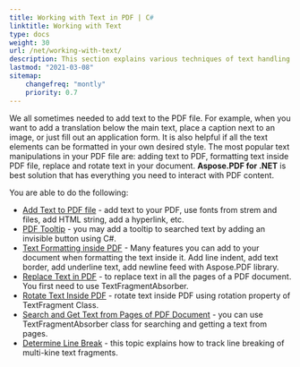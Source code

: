 ```yaml
---
title: Working with Text in PDF | C#
linktitle: Working with Text 
type: docs
weight: 30
url: /net/working-with-text/
description: This section explains various techniques of text handling. Learn how to add, replace, rotate, search text using Aspose.PDF and C#.
lastmod: "2021-03-08"
sitemap:
    changefreq: "montly"
    priority: 0.7
---
```

 
 We all sometimes needed to add text to the PDF file. For example, when you want to add a translation below the main text, place a caption next to an image, or just fill out an application form. It is also helpful if all the text elements can be formatted in your own desired style. The most popular text manipulations in your PDF file are: adding text to PDF, formatting text inside PDF file, replace and rotate text in your document. **Aspose.PDF for .NET** is best solution that has everything you need to interact with PDF content.

 You are able to do the following:

- [Add Text to PDF file](/pdf/net/add-text-to-pdf-file/) - add text to your PDF, use fonts from strem and files, add HTML string, add a hyperlink, etc.
- [PDF Tooltip](/pdf/net/pdf-tooltip/) -  you may add a tooltip to searched text by adding an invisible button using C#.
- [Text Formatting inside PDF](/pdf/net/text-formatting-inside-pdf/) - Many features you can add to your document when formatting the text inside it. Add line indent, add text border, add underline text, add newline feed with Aspose.PDF library.
- [Replace Text in PDF](/pdf/net/replace-text-in-pdf/) -  to replace text in all the pages of a PDF document. You first need to use TextFragmentAbsorber.
- [Rotate Text Inside PDF](/pdf/net/rotate-text-inside-pdf/) - rotate text inside PDF using rotation property of TextFragment Class.
- [Search and Get Text from Pages of PDF Document](/pdf/net/search-and-get-text-from-pdf/) - you can use TextFragmentAbsorber class for searching and getting a text from pages.
- [Determine Line Break](/pdf/net/determine-line-break/) - this topic explains how to track line breaking of multi-kine text fragments.

